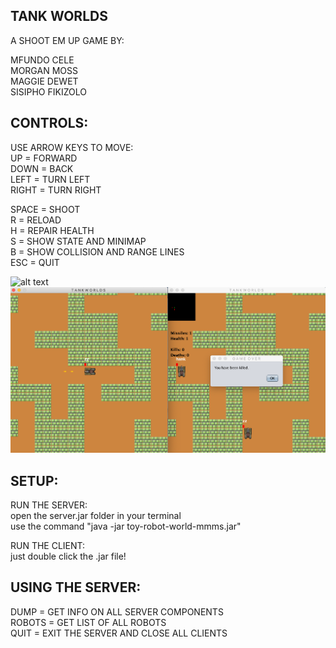 ## TANK WORLDS

A SHOOT EM UP GAME BY:

MFUNDO CELE<BR>
MORGAN MOSS<BR>
MAGGIE DEWET<BR>
SISIPHO FIKIZOLO<BR>

## CONTROLS:

USE ARROW KEYS TO MOVE:<BR>
UP = FORWARD<BR>
DOWN = BACK<BR>
LEFT = TURN LEFT<BR>
RIGHT = TURN RIGHT<BR>

SPACE = SHOOT<BR>
R = RELOAD<BR>
H = REPAIR HEALTH<BR>
S = SHOW STATE AND MINIMAP<BR>
B = SHOW COLLISION AND RANGE LINES<BR>
ESC = QUIT<BR>

![alt text](https://gitlab.wethinkco.de/mmoss021/toy-robot-world-mmms/-/blob/main/assets/images/cover.png)
![Screenshot](cover.png)

## SETUP:

RUN THE SERVER:<BR>
    open the server.jar folder in your terminal<BR>
    use the command "java -jar toy-robot-world-mmms.jar"<BR>

RUN THE CLIENT:<BR>
    just double click the .jar file!<BR>

## USING THE SERVER:

DUMP = GET INFO ON ALL SERVER COMPONENTS<BR>
ROBOTS = GET LIST OF ALL ROBOTS<BR>
QUIT = EXIT THE SERVER AND CLOSE ALL CLIENTS<BR>
